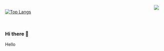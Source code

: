 <a href="https://github.com/anuraghazra/github-readme-stats">
  <img align="right" src="https://github-readme-stats.vercel.app/api?username=ClarenceC&theme=buefy&show_icons=true")](https://github.com/anuraghazra/github-readme-stats"/>
</a>

[![Top Langs](https://github-readme-stats.vercel.app/api/top-langs/?username=ClarenceC&layout=compact&hide=html)](https://github.com/anuraghazra/github-readme-stats)

<br/>

### Hi there 🥥

Hello  




<!--
**ClarenceC/ClarenceC** is a ✨ _special_ ✨ repository because its `README.md` (this file) appears on your GitHub profile.

Here are some ideas to get you started:

- 🔭 I’m currently working on ...
- 🌱 I’m currently learning ...
- 👯 I’m looking to collaborate on ...
- 🤔 I’m looking for help with ...
- 💬 Ask me about ...
- 📫 How to reach me: ...
- 😄 Pronouns: ...
- ⚡ Fun fact: ...
-->
